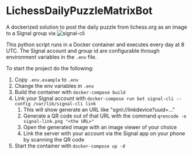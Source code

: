 # LichessDailyPuzzleMatrixBot
A dockerized solution to post the daily puzzle from lichess.org as an image to a Signal group via ![signal-cli](https://github.com/AsamK/signal-cli)

This python script runs in a Docker container and executes every day at 8 UTC.
The Signal account and group id are configurable through environment variables in the `.env` file. 

To start the project do the following:
1. Copy `.env.example` to `.env`
2. Change the env variables in `.env`
3. Build the container with `docker-compose build`
4. Link your Signal account with `docker-compose run bot signal-cli --config /var/lib/signal-cli link`
   1. This will show generate an URL like "sgnl://linkdevice?uuid=..."
   2. Generate a QR code out of that URL with the command `qrencode -o signal-link.png "<the URL>"`
   3. Open the generated image with an image viewer of your choice
   4. Link the server with your account via the Signal app on your phone by scanning the QR code
5. Start the container with `docker-compose up -d`
